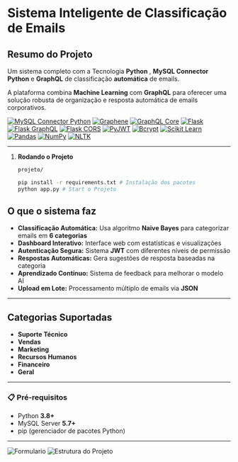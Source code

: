 #  Sistema Inteligente de Classificação de Emails

##  Resumo do Projeto

Um sistema completo com  a Tecnologia **Python** , **MySQL Connector Python** e **GraphQL**  de classificação **automática** de emails.

A plataforma combina **Machine Learning** com **GraphQL** para oferecer uma solução robusta de organização e resposta automática de emails corporativos.


[![MySQL Connector Python](https://img.shields.io/badge/MySQL_Connector_Python-8.1.0-4479A1)](https://dev.mysql.com/doc/connector-python/en/)
[![Graphene](https://img.shields.io/badge/Graphene-2.1.9-E10098)](https://graphene-python.org/)
[![GraphQL Core](https://img.shields.io/badge/GraphQL_Core-2.3.2-E535AB)](https://graphql-core.readthedocs.io/)
[![Flask](https://img.shields.io/badge/Flask-2.3.3-000000)](https://flask.palletsprojects.com/)
[![Flask GraphQL](https://img.shields.io/badge/Flask_GraphQL-2.0.1-0080FF)](https://github.com/graphql-python/flask-graphql)
[![Flask CORS](https://img.shields.io/badge/Flask_CORS-4.0.0-FF7F50)](https://flask-cors.readthedocs.io/)
[![PyJWT](https://img.shields.io/badge/PyJWT-2.8.0-000000)](https://pyjwt.readthedocs.io/)
[![Bcrypt](https://img.shields.io/badge/Bcrypt-4.2.0-FF6B6B)](https://github.com/pyca/bcrypt/)
[![Scikit Learn](https://img.shields.io/badge/Scikit_Learn-1.7.1-F7931E)](https://scikit-learn.org/)
[![Pandas](https://img.shields.io/badge/Pandas-2.2.2-150458)](https://pandas.pydata.org/)
[![NumPy](https://img.shields.io/badge/NumPy-2.1.1-013243)](https://numpy.org/)
[![NLTK](https://img.shields.io/badge/NLTK-3.9-4B8BBE)](https://www.nltk.org/)


---
1. **Rodando o Projeto**  
   ```bash
   projeto/ 

   pip install -r requirements.txt # Instalação dos pacotes
   python app.py # Start o Projeto

##  O que o sistema faz
-  **Classificação Automática:** Usa algoritmo **Naive Bayes** para categorizar emails em **6 categorias**
-  **Dashboard Interativo:** Interface web com estatísticas e visualizações
-  **Autenticação Segura:** Sistema **JWT** com diferentes níveis de permissão
-  **Respostas Automáticas:** Gera sugestões de resposta baseadas na categoria
-  **Aprendizado Contínuo:** Sistema de feedback para melhorar o modelo AI
-  **Upload em Lote:** Processamento múltiplo de emails via **JSON**

---

##  Categorias Suportadas
-  **Suporte Técnico**
-  **Vendas**
-  **Marketing**
-  **Recursos Humanos**
-  **Financeiro**
-  **Geral**

---



### 📋 Pré-requisitos
- Python **3.8+**
- MySQL Server **5.7+**
- pip (gerenciador de pacotes Python)

---

![Formulario](https://i.ibb.co/NghgZqWH/Screenshot-16.png) 
![Estrutura do Projeto](https://i.ibb.co/rRvQG62d/Screenshot-17.png) 